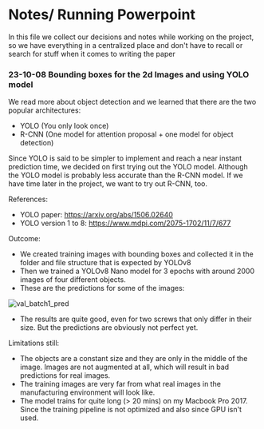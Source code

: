 # Notes/ Running Powerpoint
In this file we collect our decisions and notes while working on the project, so we have everything in a centralized place and don't have to recall or search for stuff when it comes to writing the paper

### 23-10-08 Bounding boxes for the 2d Images and using YOLO model

We read more about object detection and we learned that there are the two popular architectures:
- YOLO (You only look once) 
- R-CNN (One model for attention proposal + one model for object detection)
  
Since YOLO is said to be simpler to implement and reach a near instant prediction time, we decided on first trying out the YOLO model.
Although the YOLO model is probably less accurate than the R-CNN model. If we have time later in the project, we want to try out R-CNN, too.

References:
- YOLO paper: https://arxiv.org/abs/1506.02640
- YOLO version 1 to 8: https://www.mdpi.com/2075-1702/11/7/677  

Outcome:
- We created training images with bounding boxes and collected it in the folder and file structure that is expected by YOLOv8
- Then we trained a YOLOv8 Nano model for 3 epochs with around 2000 images of four different objects.
- These are the predictions for some of the images:

![val_batch1_pred](https://github.com/rodolfo-cacacho/3d_mai/assets/67323507/0ba5ad68-611f-4b49-8f4d-8a51523a3c3c)
- The results are quite good, even for two screws that only differ in their size. But the predictions are obviously not perfect yet.

Limitations still:
- The objects are a constant size and they are only in the middle of the image. Images are not augmented at all, which will result in bad predictions for real images.
- The training images are very far from what real images in the manufacturing environment will look like.
- The model trains for quite long (> 20 mins) on my Macbook Pro 2017. Since the training pipeline is not optimized and also since GPU isn't used.
